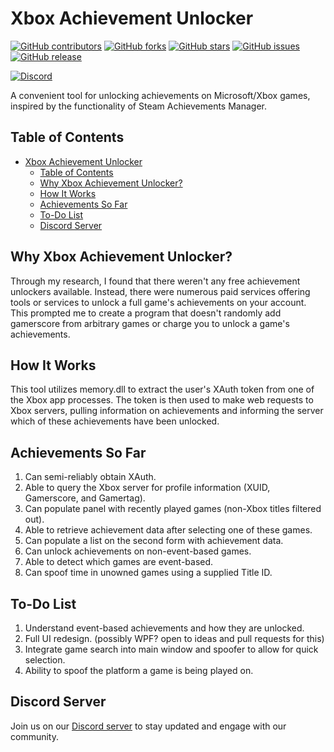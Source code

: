 # Xbox Achievement Unlocker
[![GitHub contributors][contributors-badge]][contributors-url]
[![GitHub forks][forks-badge]][forks-url]
[![GitHub stars][stars-badge]][stars-url]
[![GitHub issues][issues-badge]][issues-url]
[![GitHub release][release-badge]][release-url]

[![Discord][discord-id]][discord-invite]

A convenient tool for unlocking achievements on Microsoft/Xbox games, inspired by the functionality of Steam Achievements Manager.

## Table of Contents
- [Xbox Achievement Unlocker](#xbox-achievement-unlocker)
  - [Table of Contents](#table-of-contents)
  - [Why Xbox Achievement Unlocker?](#why-xbox-achievement-unlocker)
  - [How It Works](#how-it-works)
  - [Achievements So Far](#achievements-so-far)
  - [To-Do List](#to-do-list)
  - [Discord Server](#discord-server)

## Why Xbox Achievement Unlocker?
Through my research, I found that there weren't any free achievement unlockers available. Instead, there were numerous paid services offering tools or services to unlock a full game's achievements on your account. This prompted me to create a program that doesn't randomly add gamerscore from arbitrary games or charge you to unlock a game's achievements.

## How It Works
This tool utilizes memory.dll to extract the user's XAuth token from one of the Xbox app processes. The token is then used to make web requests to Xbox servers, pulling information on achievements and informing the server which of these achievements have been unlocked.

## Achievements So Far
1. Can semi-reliably obtain XAuth.
2. Able to query the Xbox server for profile information (XUID, Gamerscore, and Gamertag).
3. Can populate panel with recently played games (non-Xbox titles filtered out).
4. Able to retrieve achievement data after selecting one of these games.
5. Can populate a list on the second form with achievement data.
6. Can unlock achievements on non-event-based games.
7. Able to detect which games are event-based.
8. Can spoof time in unowned games using a supplied Title ID.

## To-Do List
1. Understand event-based achievements and how they are unlocked.
2. Full UI redesign. (possibly WPF? open to ideas and pull requests for this)
3. Integrate game search into main window and spoofer to allow for quick selection.
4. Ability to spoof the platform a game is being played on.

## Discord Server
Join us on our [Discord server][discord-invite] to stay updated and engage with our community.

[contributors-badge]: https://img.shields.io/github/contributors/ItsLogic/Xbox-Achievement-Unlocker?style=for-the-badge
[contributors-url]: https://github.com/ItsLogic/Xbox-Achievement-Unlocker/graphs/contributors
[forks-badge]: https://img.shields.io/github/forks/ItsLogic/Xbox-Achievement-Unlocker?style=for-the-badge
[forks-url]: https://github.com/ItsLogic/Xbox-Achievement-Unlocker/network/members
[stars-badge]: https://img.shields.io/github/stars/ItsLogic/Xbox-Achievement-Unlocker?style=for-the-badge
[stars-url]: https://github.com/ItsLogic/Xbox-Achievement-Unlocker/stargazers
[issues-badge]: https://img.shields.io/github/issues/ItsLogic/Xbox-Achievement-Unlocker?style=for-the-badge
[issues-url]: https://github.com/ItsLogic/Xbox-Achievement-Unlocker/issues
[release-badge]: https://img.shields.io/github/v/release/ItsLogic/Xbox-Achievement-Unlocker?style=for-the-badge
[release-url]: https://github.com/ItsLogic/Xbox-Achievement-Unlocker/releases
[discord-id]: https://img.shields.io/discord/1013602813093359657?logo=discord&style=for-the-badge
[discord-invite]: https://discord.gg/ugDvSw7cns